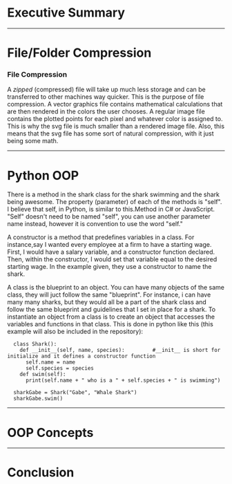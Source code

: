 # Executive Summary
___
# File/Folder Compression
### File Compression
A *zipped* (compressed) file will take up much less storage and can be transferred to other machines way quicker. This is the purpose of file compression.  A vector graphics file contains mathematical calculations that are then rendered in the colors the user chooses. A regular image file contains the plotted points for each pixel and whatever color is assigned to. This is why the svg file is much smaller than a rendered image file. Also, this means that the svg file has some sort of natural compression, with it just being some math.
___
# Python OOP
There is a method in the shark class for the shark swimming and the shark being awesome. The property (parameter) of each of the methods is "self". I believe that self, in Python, is similar to this.Method in C# or JavaScript. "Self" doesn't need to be named "self", you can use another parameter name instead, however it is convention to use the word "self."

A constructor is a method that predefines variables in a class. For instance,say I wanted every employee at a firm to have a starting wage. First, I would have a salary variable, and a constructor function declared. Then, within the constructor, I would set that variable equal to the desired starting wage. In the example given, they use a constructor to name the shark.

A class is the blueprint to an object. You can have many objects of the same class, they will juct follow the same "blueprint". For instance, i can have many many sharks, but they would all be a part of the shark class and follow the same blueprint and guidelines that I set in place for a shark. To instantiate an object from a class is to create an object that accesses the variables and functions in that class. This is done in python like this (this example will also be included in the repository):

```
  class Shark():
    def __init__(self, name, species):         #__init__ is short for initialize and it defines a constructor function
      self.name = name
      self.species = species
    def swim(self):
      print(self.name + " who is a " + self.species + " is swimming")
  
  sharkGabe = Shark("Gabe", "Whale Shark")
  sharkGabe.swim()
```
___
# OOP Concepts
___
# Conclusion
